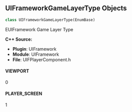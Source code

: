 ## UIFrameworkGameLayerType Objects

```python
class UIFrameworkGameLayerType(EnumBase)
```

EUIFramework Game Layer Type

**C++ Source:**

- **Plugin**: UIFramework
- **Module**: UIFramework
- **File**: UIFPlayerComponent.h

<a id="unreal.UIFrameworkGameLayerType.VIEWPORT"></a>

#### VIEWPORT

0

<a id="unreal.UIFrameworkGameLayerType.PLAYER_SCREEN"></a>

#### PLAYER_SCREEN

1

<a id="unreal.UIFrameworkInputMode"></a>